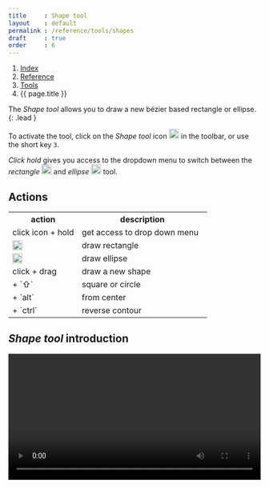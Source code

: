 ```yaml
---
title     : Shape tool
layout    : default
permalink : /reference/tools/shapes
draft     : true
order     : 6
---
```


<nav aria-label="breadcrumb">
  <ol class="breadcrumb small">
    <li class="breadcrumb-item"><a href="{{ site.url }}">Index</a></li>
    <li class="breadcrumb-item"><a href="../../../reference">Reference</a></li>
    <li class="breadcrumb-item"><a href="../tools/">Tools</a></li>
    <li class="breadcrumb-item active" aria-current="page">{{ page.title }}</li>
  </ol>
</nav>

The *Shape tool* allows you to draw a new bézier based rectangle or ellipse.
{: .lead }

To activate the tool, click on the *Shape tool* icon <img height="20" src="{{ site.url }}/images/icons/square-plus-2.svg"> in the toolbar, or use the short key `3`.

*Click hold* gives you access to the dropdown menu to switch between the *rectangle* <img height="20" src="{{ site.url }}/images/icons/square-plus-2.svg"> and *ellipse* <img height="20" src="{{ site.url }}/images/icons/circle-plus-2.svg"> tool.

Actions
-------

<table class='table table-hover'>
<tr>
<th width='35%'>action</th>
<th width='65%'>description</th>
</tr>
<tr>
<td>click icon + hold</td>
<td>get access to drop down menu</td>
</tr>
<tr>
<td><img height="20" src="{{ site.url }}/images/icons/square-plus-2.svg"></td>
<td>draw rectangle</td>
</tr>
<tr>
<td><img height="20" src="{{ site.url }}/images/icons/circle-plus-2.svg"></td>
<td>draw ellipse</td>
</tr>
<tr>
<td>click + drag</td>
<td>draw a new shape</td>
</tr>
<tr>
<td>+ `⇧`</td>
<td>square or circle</td>
</tr>
<tr>
<td>+ `alt`</td>
<td>from center</td>
</tr>
<tr>
<td>+ `ctrl`</td>
<td>reverse contour</td>
</tr>
</table>

*Shape tool* introduction
-------
<video src="{{ site.url }}/videos/shape-tool-introduction.mp4" controls="controls" style="width: 100%; max-width: 600px">
</video>


